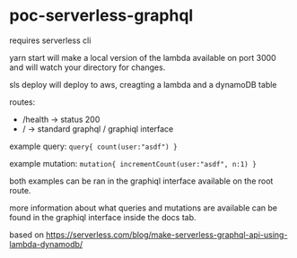 # poc-serverless-graphql

requires serverless cli

yarn start will make a local version of the lambda available on port 3000 and will watch your directory for changes.

sls deploy will deploy to aws, creagting a lambda and a dynamoDB table

routes:

* /health -> status 200
* / -> standard graphql / graphiql interface

example query: `query{ count(user:"asdf") }`

example mutation: `mutation{ incrementCount(user:"asdf", n:1) }`

both examples can be ran in the graphiql interface available on the root route.

more information about what queries and mutations are available can be found in the graphiql interface inside the docs tab.

based on https://serverless.com/blog/make-serverless-graphql-api-using-lambda-dynamodb/
